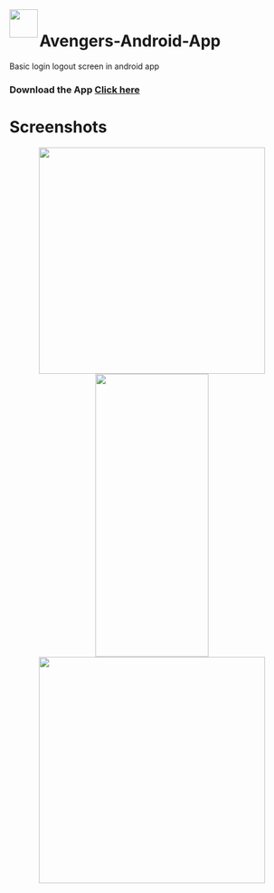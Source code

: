 <img  align="left" height='50' src="https://github.com/arwazkhan189/Avengers-Android-App/blob/master/Screenshots/avengers_logo.png">   

# Avengers-Android-App

Basic login logout screen in android app

<!--### See the app online [Click here]()-->

### Download the App [Click here](https://github.com/arwazkhan189/Avengers-Android-App/blob/master/app-debug.apk)

# Screenshots
<p align="center">
<img  height='400' src="https://github.com/arwazkhan189/Avengers-Android-App/blob/master/Screenshots/1.jpg"> 

<img  height='500' width='200' src="https://github.com/arwazkhan189/Avengers-Android-App/blob/master/Screenshots/2.jpg">

<img  height='400' src="https://github.com/arwazkhan189/Avengers-Android-App/blob/master/Screenshots/3.jpg">
</p>
